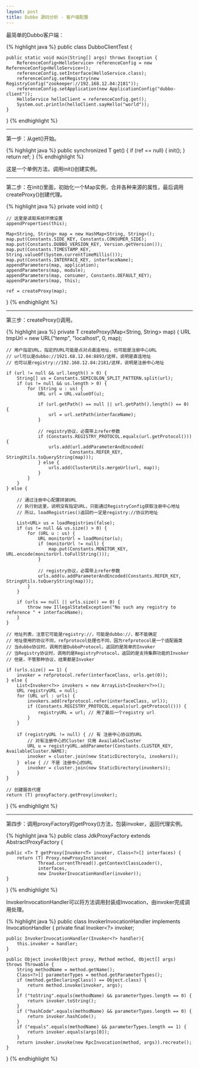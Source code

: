 ```yaml
---
layout: post
title: Dubbo 源码分析 - 客户端配置
---
```


最简单的Dubbo客户端：

{% highlight java %}
public class DubboClientTest {

    public static void main(String[] args) throws Exception {
        ReferenceConfig<HelloService> referenceConfig = new ReferenceConfig<HelloService>();
        referenceConfig.setInterface(HelloService.class);
        referenceConfig.setRegistry(new RegistryConfig("zookeeper://192.168.12.84:2181"));
        referenceConfig.setApplication(new ApplicationConfig("dubbo-client"));
        HelloService helloClient = referenceConfig.get();
        System.out.println(helloClient.sayHello("world"));
    }
}
{% endhighlight %}


---


第一步：从get()开始。

{% highlight java %}
public synchronized T get() {
    if (ref == null) {
        init();
    }
    return ref;
}
{% endhighlight %}

这是一个单例方法，调用init()创建实例。


---

第二步：在init()里面，初始化一个Map实例，合并各种来源的属性，最后调用createProxy()创建代理。

{% highlight java %}
private void init() {

    // 这里是读取系统环境设置
    appendProperties(this);

    Map<String, String> map = new HashMap<String, String>();
    map.put(Constants.SIDE_KEY, Constants.CONSUMER_SIDE);
    map.put(Constants.DUBBO_VERSION_KEY, Version.getVersion());
    map.put(Constants.TIMESTAMP_KEY, String.valueOf(System.currentTimeMillis()));
    map.put(Constants.INTERFACE_KEY, interfaceName);
    appendParameters(map, application);
    appendParameters(map, module);
    appendParameters(map, consumer, Constants.DEFAULT_KEY);
    appendParameters(map, this);

    ref = createProxy(map);
}
{% endhighlight %}


---

第三步：createProxy()调用。

{% highlight java %}
private T createProxy(Map<String, String> map) {
    URL tmpUrl = new URL("temp", "localhost", 0, map);
    
    // 用户指定URL，指定的URL可能是点对点直连地址，也可能是注册中心URL
    // url可以是dubbo://1921.68.12.84:8893/这样，说明是直连地址
    // 也可以是registry://192.168.12.84:2181/这样，说明是注册中心地址

    if (url != null && url.length() > 0) { 
        String[] us = Constants.SEMICOLON_SPLIT_PATTERN.split(url);
        if (us != null && us.length > 0) {
            for (String u : us) {
                URL url = URL.valueOf(u);

                if (url.getPath() == null || url.getPath().length() == 0) {
                    url = url.setPath(interfaceName);
                }

                // registry协议，必需带上refer参数                
                if (Constants.REGISTRY_PROTOCOL.equals(url.getProtocol())) {
                    urls.add(url.addParameterAndEncoded(
                            Constants.REFER_KEY, StringUtils.toQueryString(map)));
                } else {
                    urls.add(ClusterUtils.mergeUrl(url, map));
                }
            }
        }
    } else { 

        // 通过注册中心配置拼装URL
        // 执行到这里，说明没有指定URL，只能通过RegistryConfig获取注册中心地址
        // 所以，loadRegistries()返回的一定是registry://协议的地址

        List<URL> us = loadRegistries(false);
        if (us != null && us.size() > 0) {
            for (URL u : us) {
                URL monitorUrl = loadMonitor(u);
                if (monitorUrl != null) {
                    map.put(Constants.MONITOR_KEY, URL.encode(monitorUrl.toFullString()));
                }

                // registry协议，必需带上refer参数
                urls.add(u.addParameterAndEncoded(Constants.REFER_KEY, StringUtils.toQueryString(map)));
            }
        }

        if (urls == null || urls.size() == 0) {
            throw new IllegalStateException("No such any registry to reference " + interfaceName);
        }
    }

    // 地址列表，注意它可能是registry://，可能是dubbo://，都不能确定
    // 地址使用的协议不同，refprotocol处理也不同，因为refprotocol是一个适配器类
    // 当dubbo协议时，调用的是DubboProtocol，返回的是简单的Invoker
    // 当Registry协议时，调用的是RegistryProtocol，返回的是支持集群功能的Invoker
    // 但是，不管那种协议，结果都是Invoker

    if (urls.size() == 1) {
        invoker = refprotocol.refer(interfaceClass, urls.get(0));
    } else {
        List<Invoker<?>> invokers = new ArrayList<Invoker<?>>();
        URL registryURL = null;
        for (URL url : urls) {
            invokers.add(refprotocol.refer(interfaceClass, url));
            if (Constants.REGISTRY_PROTOCOL.equals(url.getProtocol())) {
                registryURL = url; // 用了最后一个registry url
            }
        }

        if (registryURL != null) { // 有 注册中心协议的URL
            // 对有注册中心的Cluster 只用 AvailableCluster
            URL u = registryURL.addParameter(Constants.CLUSTER_KEY, AvailableCluster.NAME); 
            invoker = cluster.join(new StaticDirectory(u, invokers));
        }  else { // 不是 注册中心的URL
            invoker = cluster.join(new StaticDirectory(invokers));
        }
    }

    // 创建服务代理
    return (T) proxyFactory.getProxy(invoker);
}
{% endhighlight %}


---

第四步：调用proxyFactory的getProxy()方法，包装invoker，返回代理实例。

{% highlight java %}
public class JdkProxyFactory extends AbstractProxyFactory {

    public <T> T getProxy(Invoker<T> invoker, Class<?>[] interfaces) {
        return (T) Proxy.newProxyInstance(
                Thread.currentThread().getContextClassLoader(), 
                interfaces, 
                new InvokerInvocationHandler(invoker));
    }

}
{% endhighlight %}

InvokerInvocationHandler可以将方法调用封装成Invocation，由invoker完成调用处理。

{% highlight java %}
public class InvokerInvocationHandler implements InvocationHandler {
    private final Invoker<?> invoker;
    
    public InvokerInvocationHandler(Invoker<?> handler){
        this.invoker = handler;
    }

    public Object invoke(Object proxy, Method method, Object[] args) throws Throwable {
        String methodName = method.getName();
        Class<?>[] parameterTypes = method.getParameterTypes();
        if (method.getDeclaringClass() == Object.class) {
            return method.invoke(invoker, args);
        }
        if ("toString".equals(methodName) && parameterTypes.length == 0) {
            return invoker.toString();
        }
        if ("hashCode".equals(methodName) && parameterTypes.length == 0) {
            return invoker.hashCode();
        }
        if ("equals".equals(methodName) && parameterTypes.length == 1) {
            return invoker.equals(args[0]);
        }
        return invoker.invoke(new RpcInvocation(method, args)).recreate();
    }
}
{% endhighlight %}